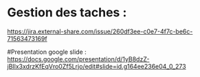 # Gestion des taches :
https://jira.external-share.com/issue/260df3ee-c0e7-4f7c-be6c-71563473169f

#Presentation google slide :
https://docs.google.com/presentation/d/1yB8dzZ-jBIlx3xdrzKfEqVro0Zf5Lrjo/edit#slide=id.g164ee236e04_0_273
